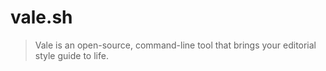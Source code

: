 # vale.sh

> Vale is an open-source, command-line tool that brings your editorial style
> guide to life.
